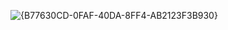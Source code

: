 ![{B77630CD-0FAF-40DA-8FF4-AB2123F3B930}](https://github.com/user-attachments/assets/abadccc5-6fab-4989-9a13-af995d4f10c2)

